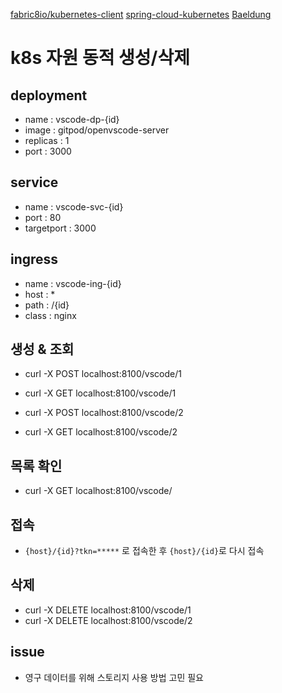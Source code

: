 [fabric8io/kubernetes-client](https://github.com/fabric8io/kubernetes-client)
[spring-cloud-kubernetes](https://docs.spring.io/spring-cloud-kubernetes/docs/current/reference/html/#discoveryclient-for-kubernetes)
[Baeldung](https://www.baeldung.com/spring-cloud-kubernetes)


# k8s 자원 동적 생성/삭제
## deployment
- name : vscode-dp-{id}
- image : gitpod/openvscode-server
- replicas : 1
- port : 3000
## service
- name : vscode-svc-{id}
- port : 80
- targetport : 3000
## ingress
- name : vscode-ing-{id}
- host : *
- path : /{id}
- class : nginx
## 생성 & 조회
- curl -X POST localhost:8100/vscode/1
- curl -X GET localhost:8100/vscode/1

- curl -X POST localhost:8100/vscode/2
- curl -X GET localhost:8100/vscode/2

## 목록 확인
- curl -X GET localhost:8100/vscode/
## 접속
- `{host}/{id}?tkn=*****` 로 접속한 후 `{host}/{id}`로 다시 접속

## 삭제
- curl -X DELETE localhost:8100/vscode/1
- curl -X DELETE localhost:8100/vscode/2



## issue
- 영구 데이터를 위해 스토리지 사용 방법 고민 필요
